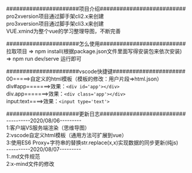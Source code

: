 ######################项目介绍##########################<br>
pro2xversion项目通过脚手架cli2.x来创建<br>
pro3xversion项目通过脚手架cli3.x来创建<br>
VUE.xmind为整个vue的学习整理导图，不断完善<br>


######################怎么使用##########################<br>
拉取项目 => npm install(根据package.json文件里面写得安装包来依次安装)<br>
=> npm run dev/serve 运行即可<br>


######################vscode快捷键######################<br>
00=====>自定义的html模板（模板的修改：用户片段=>html.json）<br>
div#app=======>效果：```<div id='app'></div>```<br>
div.app=======>效果：```<div class='app'></div>```<br>
input:text====>效果：```<input type='text'>```<br>



######################更新日志##########################<br>
----------2020/08/06---------<br>
1:客户端VS服务端渲染（思维导图）<br>
2:vscode自定义html模板（通用方法可扩展到vue）<br>
3:使用ES6 Proxy+字符串的替换str.replace(x,x)实现数据的同步更新(纯js)<br>
----------2020/08/07---------<br>
1:.md文件规范<br>
2:x-mind文件的修改<br>